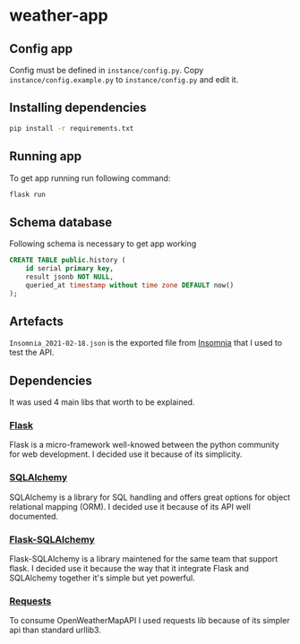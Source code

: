 # weather-app

## Config app

Config must be defined in `instance/config.py`. Copy `instance/config.example.py` to `instance/config.py` and edit it.

## Installing dependencies

```sh
pip install -r requirements.txt
```

## Running app

To get app running run following command:
```sh
flask run
```

## Schema database

Following schema is necessary to get app working
```sql
CREATE TABLE public.history (
    id serial primary key,
    result jsonb NOT NULL,
    queried_at timestamp without time zone DEFAULT now()
);
```

## Artefacts

`Insomnia_2021-02-18.json` is the exported file from [Insomnia][insomnia] that I used to test the API.

## Dependencies

It was used 4 main libs that worth to be explained.

### [Flask][flask]

Flask is a micro-framework well-knowed between the python community for web development. I decided use it because of its simplicity.

### [SQLAlchemy][sqlalchemy]

SQLAlchemy is a library for SQL handling and offers great options for object relational mapping (ORM). I decided use it because of its API well documented.

### [Flask-SQLAlchemy][flask-sqlalchemy]

Flask-SQLAlchemy is a library maintened for the same team that support flask. I decided use it because the way that it integrate Flask and SQLAlchemy together it's simple but yet powerful.

### [Requests][requests]

To consume OpenWeatherMapAPI I used requests lib because of its simpler api than standard urllib3.


[flask]: https://flask.palletsprojects.com/en/1.1.x/
[sqlalchemy]: https://www.sqlalchemy.org/
[flask-sqlalchemy]: https://flask-sqlalchemy.palletsprojects.com/en/2.x/
[requests]: https://requests.readthedocs.io/en/master/
[insomnia]: https://insomnia.rest/
